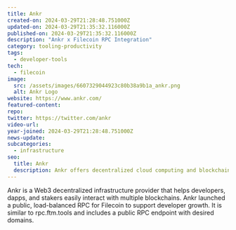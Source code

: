 ```yaml
---
title: Ankr
created-on: 2024-03-29T21:28:48.751000Z
updated-on: 2024-03-29T21:35:32.116000Z
published-on: 2024-03-29T21:35:32.116000Z
description: "Ankr x Filecoin RPC Integration"
category: tooling-productivity
tags:
  - developer-tools
tech:
  - filecoin
image:
  src: /assets/images/6607329044923c80b38a9b1a_ankr.png
  alt: Ankr Logo
website: https://www.ankr.com/
featured-content:
repo:
twitter: https://twitter.com/ankr
video-url:
year-joined: 2024-03-29T21:28:48.751000Z
news-update:
subcategories:
  - infrastructure
seo:
  title: Ankr
  description: Ankr offers decentralized cloud computing and blockchain infrastructure.
---
```


Ankr is a Web3 decentralized infrastructure provider that helps developers, dapps, and stakers easily interact with multiple blockchains. Ankr launched a public, load-balanced RPC for Filecoin to support developer growth. It is similar to rpc.ftm.tools and includes a public RPC endpoint with desired domains.
